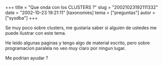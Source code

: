 +++
title = "Que onda con los CLUSTERS ?"
slug = "20021023192111332"
date = "2002-10-23 19:21:11"
[taxonomies]
tema = ["preguntas"]
autor = ["sysdba"]
+++

Se muy poco sobre clusters, me gustaria saber si alguien de ustedes me
puede ilustrar con este tema.

He leido algunas paginas y tengo algo de material escrito, pero sobre
programacion paralela no veo muy claro por ningun lugar.

Me podrian ayudar ?


